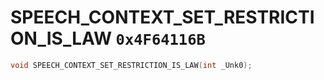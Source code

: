 # SPEECH_CONTEXT_SET_RESTRICTION_IS_LAW `0x4F64116B`

```cpp
void SPEECH_CONTEXT_SET_RESTRICTION_IS_LAW(int _Unk0);
```